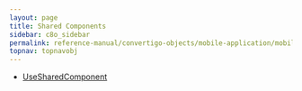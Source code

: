 ```yaml
---
layout: page
title: Shared Components
sidebar: c8o_sidebar
permalink: reference-manual/convertigo-objects/mobile-application/mobile-components/shared-components/
topnav: topnavobj
---
```

* [UseSharedComponent](usesharedcomponent/)
